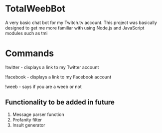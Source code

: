 # TotalWeebBot
A very basic chat bot for my Twitch.tv account. This project was basically designed to get me
more familiar with using Node.js and JavaScript modules such as tmi

# Commands
\!twitter - displays a link to my Twitter account

\!facebook - displays a link to my Facebook account

\!weeb     - says if you are a weeb or not

## Functionality to be added in future
1. Message parser function
2. Profanity filter
3. Insult generator
